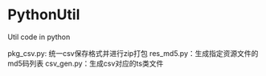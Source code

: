 # PythonUtil

Util code in python

pkg_csv.py: 统一csv保存格式并进行zip打包
res_md5.py：生成指定资源文件的md5码列表
csv_gen.py：生成csv对应的ts类文件